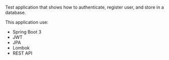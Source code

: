 Test application that shows how to authenticate, register user, and store in a database.

This application use:

- Spring Boot 3
- JWT
- JPA
- Lombok
- REST API
